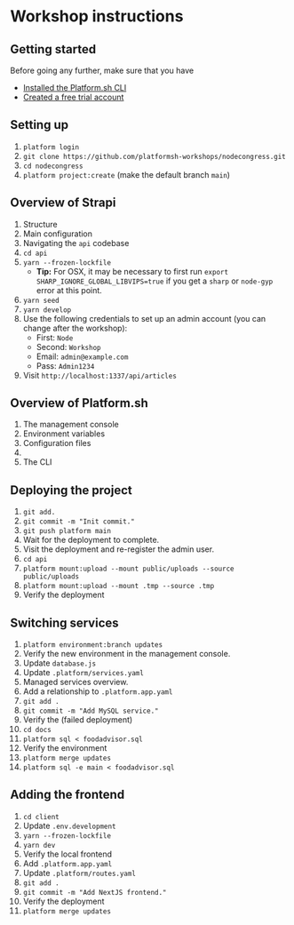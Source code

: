 # Workshop instructions

## Getting started

Before going any further, make sure that you have 

- [Installed the Platform.sh CLI](https://docs.platform.sh/development/cli.html)
- [Created a free trial account](https://auth.api.platform.sh/register)

## Setting up

1. `platform login`
1. `git clone https://github.com/platformsh-workshops/nodecongress.git`
1. `cd nodecongress`
1. `platform project:create` (make the default branch `main`)

## Overview of Strapi

1. Structure
1. Main configuration
1. Navigating the `api` codebase
1. `cd api`
1. `yarn --frozen-lockfile`
    - **Tip:** For OSX, it may be necessary to first run `export SHARP_IGNORE_GLOBAL_LIBVIPS=true` if you get a `sharp` or `node-gyp` error at this point.
1. `yarn seed`
1. `yarn develop`
1. Use the following credentials to set up an admin account (you can change after the workshop):
    - First: `Node`
    - Second: `Workshop`
    - Email: `admin@example.com`
    - Pass: `Admin1234`
1. Visit `http://localhost:1337/api/articles`

## Overview of Platform.sh

1. The management console
1. Environment variables
1. Configuration files
1. 
1. The CLI

## Deploying the project

1. `git add.`
1. `git commit -m "Init commit."`
1. `git push platform main`
1. Wait for the deployment to complete.
1. Visit the deployment and re-register the admin user.
1. `cd api`
1. `platform mount:upload --mount public/uploads --source public/uploads`
1. `platform mount:upload --mount .tmp --source .tmp`
1. Verify the deployment

## Switching services

1. `platform environment:branch updates`
1. Verify the new environment in the management console.
1. Update `database.js`
1. Update `.platform/services.yaml`
1. Managed services overview.
1. Add a relationship to `.platform.app.yaml`
1. `git add .`
1. `git commit -m "Add MySQL service."`
1. Verify the (failed deployment)
1. `cd docs`
1. `platform sql < foodadvisor.sql`
1. Verify the environment
1. `platform merge updates`
1. `platform sql -e main < foodadvisor.sql`

## Adding the frontend

1. `cd client`
1. Update `.env.development`
1. `yarn --frozen-lockfile`
1. `yarn dev`
1. Verify the local frontend
1. Add `.platform.app.yaml`
1. Update `.platform/routes.yaml`
1. `git add .`
1. `git commit -m "Add NextJS frontend."`
1. Verify the deployment
1. `platform merge updates`